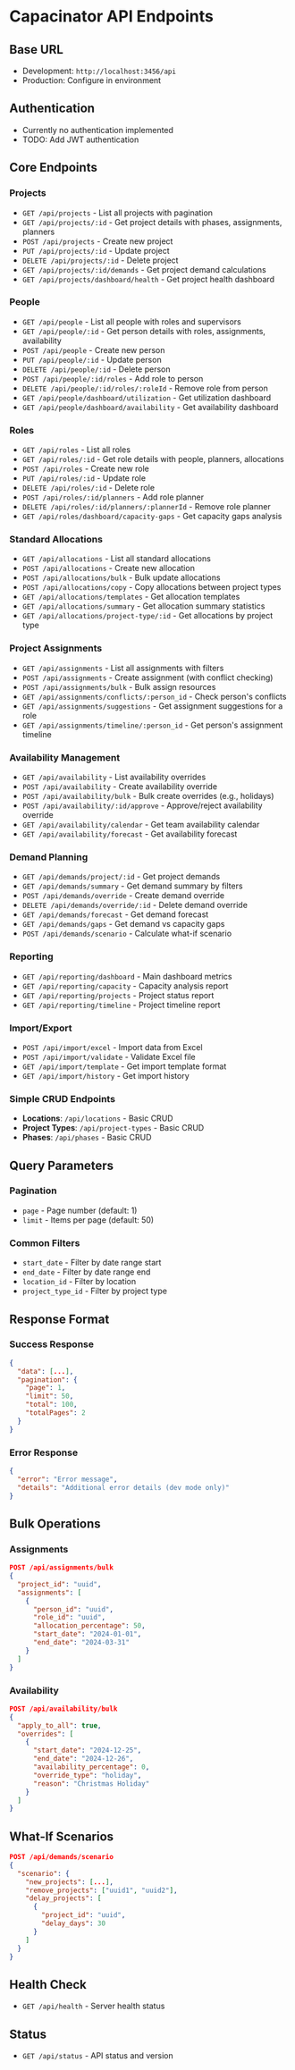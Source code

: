 # Capacinator API Endpoints

## Base URL
- Development: `http://localhost:3456/api`
- Production: Configure in environment

## Authentication
- Currently no authentication implemented
- TODO: Add JWT authentication

## Core Endpoints

### Projects
- `GET /api/projects` - List all projects with pagination
- `GET /api/projects/:id` - Get project details with phases, assignments, planners
- `POST /api/projects` - Create new project
- `PUT /api/projects/:id` - Update project
- `DELETE /api/projects/:id` - Delete project
- `GET /api/projects/:id/demands` - Get project demand calculations
- `GET /api/projects/dashboard/health` - Get project health dashboard

### People
- `GET /api/people` - List all people with roles and supervisors
- `GET /api/people/:id` - Get person details with roles, assignments, availability
- `POST /api/people` - Create new person
- `PUT /api/people/:id` - Update person
- `DELETE /api/people/:id` - Delete person
- `POST /api/people/:id/roles` - Add role to person
- `DELETE /api/people/:id/roles/:roleId` - Remove role from person
- `GET /api/people/dashboard/utilization` - Get utilization dashboard
- `GET /api/people/dashboard/availability` - Get availability dashboard

### Roles
- `GET /api/roles` - List all roles
- `GET /api/roles/:id` - Get role details with people, planners, allocations
- `POST /api/roles` - Create new role
- `PUT /api/roles/:id` - Update role
- `DELETE /api/roles/:id` - Delete role
- `POST /api/roles/:id/planners` - Add role planner
- `DELETE /api/roles/:id/planners/:plannerId` - Remove role planner
- `GET /api/roles/dashboard/capacity-gaps` - Get capacity gaps analysis

### Standard Allocations
- `GET /api/allocations` - List all standard allocations
- `POST /api/allocations` - Create new allocation
- `POST /api/allocations/bulk` - Bulk update allocations
- `POST /api/allocations/copy` - Copy allocations between project types
- `GET /api/allocations/templates` - Get allocation templates
- `GET /api/allocations/summary` - Get allocation summary statistics
- `GET /api/allocations/project-type/:id` - Get allocations by project type

### Project Assignments
- `GET /api/assignments` - List all assignments with filters
- `POST /api/assignments` - Create assignment (with conflict checking)
- `POST /api/assignments/bulk` - Bulk assign resources
- `GET /api/assignments/conflicts/:person_id` - Check person's conflicts
- `GET /api/assignments/suggestions` - Get assignment suggestions for a role
- `GET /api/assignments/timeline/:person_id` - Get person's assignment timeline

### Availability Management
- `GET /api/availability` - List availability overrides
- `POST /api/availability` - Create availability override
- `POST /api/availability/bulk` - Bulk create overrides (e.g., holidays)
- `POST /api/availability/:id/approve` - Approve/reject availability override
- `GET /api/availability/calendar` - Get team availability calendar
- `GET /api/availability/forecast` - Get availability forecast

### Demand Planning
- `GET /api/demands/project/:id` - Get project demands
- `GET /api/demands/summary` - Get demand summary by filters
- `POST /api/demands/override` - Create demand override
- `DELETE /api/demands/override/:id` - Delete demand override
- `GET /api/demands/forecast` - Get demand forecast
- `GET /api/demands/gaps` - Get demand vs capacity gaps
- `POST /api/demands/scenario` - Calculate what-if scenario

### Reporting
- `GET /api/reporting/dashboard` - Main dashboard metrics
- `GET /api/reporting/capacity` - Capacity analysis report
- `GET /api/reporting/projects` - Project status report
- `GET /api/reporting/timeline` - Project timeline report

### Import/Export
- `POST /api/import/excel` - Import data from Excel
- `POST /api/import/validate` - Validate Excel file
- `GET /api/import/template` - Get import template format
- `GET /api/import/history` - Get import history

### Simple CRUD Endpoints
- **Locations**: `/api/locations` - Basic CRUD
- **Project Types**: `/api/project-types` - Basic CRUD
- **Phases**: `/api/phases` - Basic CRUD

## Query Parameters

### Pagination
- `page` - Page number (default: 1)
- `limit` - Items per page (default: 50)

### Common Filters
- `start_date` - Filter by date range start
- `end_date` - Filter by date range end
- `location_id` - Filter by location
- `project_type_id` - Filter by project type

## Response Format

### Success Response
```json
{
  "data": [...],
  "pagination": {
    "page": 1,
    "limit": 50,
    "total": 100,
    "totalPages": 2
  }
}
```

### Error Response
```json
{
  "error": "Error message",
  "details": "Additional error details (dev mode only)"
}
```

## Bulk Operations

### Assignments
```json
POST /api/assignments/bulk
{
  "project_id": "uuid",
  "assignments": [
    {
      "person_id": "uuid",
      "role_id": "uuid",
      "allocation_percentage": 50,
      "start_date": "2024-01-01",
      "end_date": "2024-03-31"
    }
  ]
}
```

### Availability
```json
POST /api/availability/bulk
{
  "apply_to_all": true,
  "overrides": [
    {
      "start_date": "2024-12-25",
      "end_date": "2024-12-26",
      "availability_percentage": 0,
      "override_type": "holiday",
      "reason": "Christmas Holiday"
    }
  ]
}
```

## What-If Scenarios
```json
POST /api/demands/scenario
{
  "scenario": {
    "new_projects": [...],
    "remove_projects": ["uuid1", "uuid2"],
    "delay_projects": [
      {
        "project_id": "uuid",
        "delay_days": 30
      }
    ]
  }
}
```

## Health Check
- `GET /api/health` - Server health status

## Status
- `GET /api/status` - API status and version